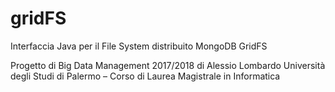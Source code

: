 # gridFS
Interfaccia Java per il File System distribuito MongoDB GridFS

Progetto di Big Data Management 2017/2018 di Alessio Lombardo
Università degli Studi di Palermo – Corso di Laurea Magistrale in Informatica
